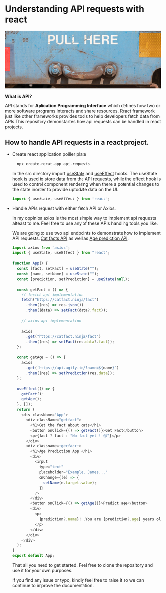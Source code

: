 # Understanding API requests with react

![Alt text](src/images/pull.jpg)

**What is API?**

API stands for **Aplication Programming Interface** which defines how two or more software programs interacts and share resources.
React framework just like other frameworks provides tools to help developers fetch data from APIs.This repository demonstartes how api requests can be handled in react projects.

## How to handle API requests in a react project.

- Create react application poiller plate

  ```javascript
    npx create-recat-app api-requests
  ```

  In the src directory import [useState](https://legacy.reactjs.org/docs/hooks-state.html) and [useEffect](https://legacy.reactjs.org/docs/hooks-effect.html) hooks. The useState hook is used to store data from the API requests, while the effect hook is used to control component rendering when there a potential changes to the state inorder to provide uptodate data on the UI.

  ```javascript
  import { useState, useEffect } from "react";
  ```

- Handle APIs request with either fetch API or Axios.

  In my oppinion axios is the most simple way to implement api requests alteast to me. Feel free to use any of these APIs handling tools you like.

  We are going to use two api endpoints to demonstrate how to implement API requests. [Cat facts API](https://catfact.ninja/fact) as well as [Age prediction API](https://api.agify.io/?name=james).

  ```javascript
  import axios from "axios";
  import { useState, useEffect } from "react";

  function App() {
    const [fact, setFact] = useState("");
    const [name, setName] = useState("");
    const [prediction, setPrediction] = useState(null);

    const getFact = () => {
      // fectch api implementation
      fetch("https://catfact.ninja/fact")
        .then((res) => res.json())
        .then((data) => setFact(data?.fact));

      // axios api implementation

      axios
        .get("https://catfact.ninja/fact")
        .then((res) => setFact(res.data?.fact));
    };

    const getAge = () => {
      axios
        .get(`https://api.agify.io/?name=${name}`)
        .then((res) => setPrediction(res.data));
    };

    useEffect(() => {
      getFact();
      getAge();
    }, []);
    return (
      <div className="App">
        <div className="getfact">
          <h1>Get the fact about cats</h1>
          <button onClick={() => getFact()}>Get Fact</button>
          <p>{fact ? fact : "No fact yet ! 😜"}</p>
        </div>
        <div className="getfact">
          <h1>Age Prediction App </h1>
          <div>
            <input
              type="text"
              placeholder="Example, James..."
              onChange={(e) => {
                setName(e.target.value);
              }}
            />
          </div>
          <button onClick={() => getAge()}>Predict age</button>
          <div>
            <p>
              {prediction?.name}! ,You are {prediction?.age} years old ! 🎈
            </p>
          </div>
        </div>
      </div>
    );
  }
  export default App;
  ```

  That all you need to get started. Feel free to clone the repository and use it for your own purposes.

  If you find any issue or typo, kindly feel free to raise it so we can continue to improve the documentation.
